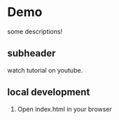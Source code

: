 # Demo

some descriptions!

 ## subheader

 watch tutorial on youtube.

## local development

1. Open index.html in your browser